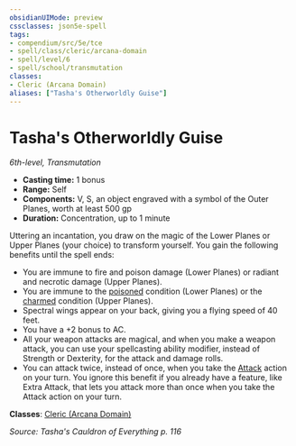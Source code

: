 ```yaml
---
obsidianUIMode: preview
cssclasses: json5e-spell
tags:
- compendium/src/5e/tce
- spell/class/cleric/arcana-domain
- spell/level/6
- spell/school/transmutation
classes:
- Cleric (Arcana Domain)
aliases: ["Tasha's Otherworldly Guise"]
---
```

# Tasha's Otherworldly Guise
*6th-level, Transmutation*  

- **Casting time:** 1 bonus
- **Range:** Self
- **Components:** V, S, an object engraved with a symbol of the Outer Planes, worth at least 500 gp
- **Duration:** Concentration, up to 1 minute

Uttering an incantation, you draw on the magic of the Lower Planes or Upper Planes (your choice) to transform yourself. You gain the following benefits until the spell ends:

- You are immune to fire and poison damage (Lower Planes) or radiant and necrotic damage (Upper Planes).  
- You are immune to the [poisoned](/3-Mechanics/CLI/rules/conditions.md#poisoned) condition (Lower Planes) or the [charmed](/3-Mechanics/CLI/rules/conditions.md#charmed) condition (Upper Planes).  
- Spectral wings appear on your back, giving you a flying speed of 40 feet.  
- You have a +2 bonus to AC.  
- All your weapon attacks are magical, and when you make a weapon attack, you can use your spellcasting ability modifier, instead of Strength or Dexterity, for the attack and damage rolls.  
- You can attack twice, instead of once, when you take the [Attack](/3-Mechanics/CLI/rules/actions.md#Attack) action on your turn. You ignore this benefit if you already have a feature, like Extra Attack, that lets you attack more than once when you take the Attack action on your turn.  

**Classes**: [Cleric (Arcana Domain)](/3-Mechanics/CLI/classes/cleric-arcana-domain-scag.md)

*Source: Tasha's Cauldron of Everything p. 116*